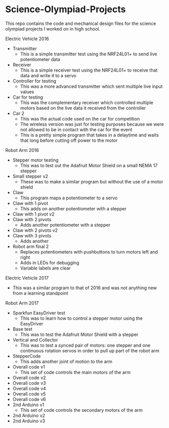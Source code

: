 # Science-Olympiad-Projects

This repo contains the code and mechanical design files for the science olympiad projects I worked on in high school.

Electric Vehicle 2016
  - Transmitter
    - This is a simple transmitter test using the NRF24L01+ to send live potentiometer data
  - Receiver
    - This is a simple receiver test using the NRF24L01+ to receive that data and write it to a servo
  - Controller for testing
    - This was a more advanced transmitter which sent multiple live input values
  - Car for testing
    - This was the complementary receiver which controlled multiple motors based on the live data it received from the controller
  - Car 2
    - This was the actual code used on the car for competition
    - The wireless version was just for testing purposes because we were not allowed to be in contact with the car for the event
    - This is a pretty simple program that takes in a delaytime and waits that long before cutting off power to the motor
  
Robot Arm 2016
  - Stepper motor testing
    - This was to test out the Adafruit Motor Shield on a small NEMA 17 stepper
  - Small stepper v2
    - These was to make a similar program but without the use of a motor shield
  - Claw
    - This program maps a potentiometer to a servo
  - Claw with 1 pivot
    - This adds on another potentiometer with a stepper
  - Claw with 1 pivot v2
  - Claw with 2 pivots
    - Adds another potentiometer with a stepper
  - Claw with 2 pivots v2
  - Claw with 3 pivots
    - Adds another
  - Robot arm final 2
    - Replaces potentiometers with pushbuttons to turn motors left and right
    - Adds in LEDs for debugging
    - Variable labels are clear

Electric Vehicle 2017
- This was a similar program to that of 2016 and was not anything new from a learning standpoint
  
Robot Arm 2017
 - Sparkfun EasyDriver test
   - This was to learn how to control a stepper motor using the EasyDriver
 - Base test
   - This was to test the Adafruit Motor Shield with a stepper
 - Vertical and Collector
   - This was to test a synced pair of motors: one stepper and one continuous rotation servos in order to pull up part of the robot arm
 - StepperCode
   - This adds another joint of motion to the arm 
 - Overall code v1
   - This set of code controls the main motors of the arm
 - Overall code v2
 - Overall code v3
 - Overall code v4
 - Overall code v5
 - Overall code v6
 - 2nd Arduino v1
   - This set of code controls the secondary motors of the arm
 - 2nd Arduino v2
 - 2nd Arduino v3
